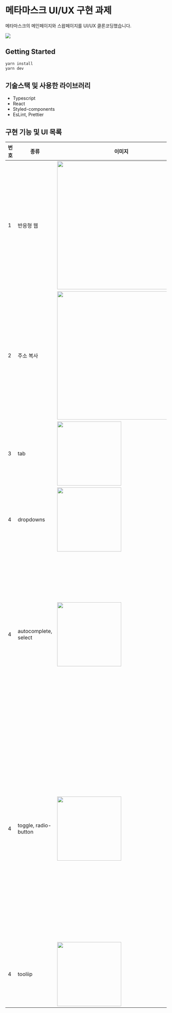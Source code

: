 # 메타마스크 UI/UX 구현 과제
메타마스크의 메인페이지와 스왑페이지를 UI/UX 클론코딩했습니다.

![](header.png)


## Getting Started

```bash
yarn install
yarn dev
```

## 기술스택 및 사용한 라이브러리
 
 - Typescript
 - React
 - Styled-components
 - EsLint, Prettier
 

## 구현 기능 및 UI 목록

|번호|종류|이미지|설명|
|---|---|---|---|
|1|반응형 웹|<img src='https://user-images.githubusercontent.com/97211582/186878961-fd2daa9e-19cf-4d82-8dfb-acfcb9d44ab2.gif' width=400px>|pc 버전 ~769px, tablet 버전 ~min-width: 576px으로 분기를 설정하여 각 크기에 맞는 반응형 화면을 구성하였습니다.|
|2|주소 복사|<img src='https://user-images.githubusercontent.com/97211582/186876639-d9500cfe-7d13-449a-a752-cd68f3b59b72.gif' width=400px>| clipboard 웹api를 활용하여 주소를 복사할 수 있습니다. state와 onMouseLeave이벤트를 통하여 주소 복사 시와 마우스를 오버하였을 때 각각의 경우에 따라 툴팁의 내용이 변경되도록 처리하였습니다.|
|3|tab|<img src='https://user-images.githubusercontent.com/97211582/186876637-7bf38d4f-3c96-48b8-b19e-899ee09e652a.gif' width=200px>|탭 UI를 구현하였습니다.|
|4|dropdowns|<img src="https://user-images.githubusercontent.com/97211582/186876638-8830505c-dd56-4c2b-a4ea-c119ce4a8f66.gif" width=200px>|버튼을 클릭하면 드롭다운이 열리고, 버튼을 다시한번 클릭하거나 드롭다운 영역 밖을 클릭하면 닫히도록 구현하였습니다. |
|4|autocomplete, select|<img src="https://user-images.githubusercontent.com/97211582/186876636-b32461ab-13bd-4d8c-b877-36870fa215f8.gif" width=200px>|filter 메서드와 includes 메서드를 이용하여 검색어 자동완성 기능을 구현하였습니다. 자동완성목록 중 하나의 항목을 선택하면 값이 입력되며, 이미 하나의 항목에 입력된 값은 다른 자동완성창에서 검색되지 않도록 예외처리하였습니다. 아이콘 이미지에는 onError이벤트를 지정하여 이미지가 없거나 로딩중일 경우 스피너가 돌도록 설정했습니다.|
|4|toggle, radio-button|<img src="https://user-images.githubusercontent.com/97211582/186876630-d8d02a14-7998-411e-8d5a-967141d419e6.gif" width=200px>|옵션 버튼을 클릭하면 옵션 메뉴가 나타납니다. 슬리패지 설정 메뉴의 각 버튼은 라디오 버튼으로서 하나의 버튼만 선택 가능합니다. 맞춤형으로 직접 슬리패지 비율을 설정할 경우, 값의 범위에 따라 인풋창의 배경과 경고메시지가 변경되도록 설정하였습니다. 또한 슬리패지 설정 비율이 특정 값 이상을 넘어가게 될 경우 스왑 검토 버튼이 비활성화되도록 처리하였습니다. 스마트버튼 토글은 메타마스크의 오리지널 토글버튼보다 더욱 빠르고 부드럽게 움직이도록 변경했습니다.| 
|4|tooliip|<img src="https://user-images.githubusercontent.com/97211582/186876615-b4823c37-bfb9-4899-a129-68a6da43b3bb.gif" width=200px>|마우스 hover시 애니메이션 효과와 함께 툴팁이 나타납니다.|


